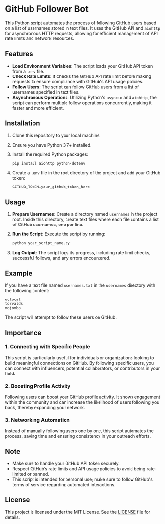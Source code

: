 # GitHub Follower Bot

This Python script automates the process of following GitHub users based on a list of usernames stored in text files. It uses the GitHub API and `aiohttp` for asynchronous HTTP requests, allowing for efficient management of API rate limits and network resources.

## Features

- **Load Environment Variables**: The script loads your GitHub API token from a `.env` file.
- **Check Rate Limits**: It checks the GitHub API rate limit before making requests to ensure compliance with GitHub's API usage policies.
- **Follow Users**: The script can follow GitHub users from a list of usernames specified in text files.
- **Asynchronous Operations**: Utilizing Python's `asyncio` and `aiohttp`, the script can perform multiple follow operations concurrently, making it faster and more efficient.

## Installation

1. Clone this repository to your local machine.
2. Ensure you have Python 3.7+ installed.
3. Install the required Python packages:

   ```bash
   pip install aiohttp python-dotenv
   ```

4. Create a `.env` file in the root directory of the project and add your GitHub token:

   ```env
   GITHUB_TOKEN=your_github_token_here
   ```

## Usage

1. **Prepare Usernames**: Create a directory named `usernames` in the project root. Inside this directory, create text files where each file contains a list of GitHub usernames, one per line.

2. **Run the Script**: Execute the script by running:

   ```bash
   python your_script_name.py
   ```

3. **Log Output**: The script logs its progress, including rate limit checks, successful follows, and any errors encountered.

## Example

If you have a text file named `usernames.txt` in the `usernames` directory with the following content:

```
octocat
torvalds
mojombo
```

The script will attempt to follow these users on GitHub.

## Importance

### 1. **Connecting with Specific People**
   This script is particularly useful for individuals or organizations looking to build meaningful connections on GitHub. By following specific users, you can connect with influencers, potential collaborators, or contributors in your field.

### 2. **Boosting Profile Activity**
   Following users can boost your GitHub profile activity. It shows engagement within the community and can increase the likelihood of users following you back, thereby expanding your network.

### 3. **Networking Automation**
   Instead of manually following users one by one, this script automates the process, saving time and ensuring consistency in your outreach efforts.

## Note

- Make sure to handle your GitHub API token securely.
- Respect GitHub’s rate limits and API usage policies to avoid being rate-limited or banned.
- This script is intended for personal use; make sure to follow GitHub's terms of service regarding automated interactions.

## License

This project is licensed under the MIT License. See the [LICENSE](LICENSE) file for details.
